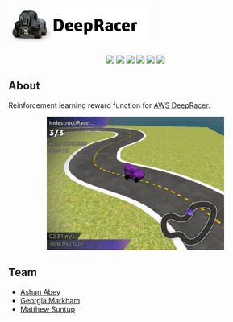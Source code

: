 # <img src="img/deepracer.png?raw=true" height="70">

<p align = center>
  <img src="https://img.shields.io/badge/-Python-3776AB?logo=python&logoColor=white"/>
  <img src="https://img.shields.io/badge/-AWS-232F3E?logo=amazon-aws&logoColor=white"/>
  <img src="https://img.shields.io/badge/-Sublime%20Text-DB6204?logo=sublime-text&logoColor=white"/>
  <img src="https://img.shields.io/badge/-Atom-239120?logo=atom&logoColor=white"/>
  <img src="https://img.shields.io/badge/-Git-D51007?logo=git&logoColor=white"/>
  <img src="https://img.shields.io/badge/-GitHub-181717?logo=github&logoColor=white"/>
</p>

## About
Reinforcement learning reward function for [AWS DeepRacer](https://aws.amazon.com/deepracer/).

<p align="center">
<img src="img/race.png" width="70%">
</p>

## Team
- [Ashan Abey](https://github.com/ashton3000)
- [Georgia Markham](https://github.com/georgiemarkham)
- [Matthew Suntup](https://github.com/MatthewSuntup)
